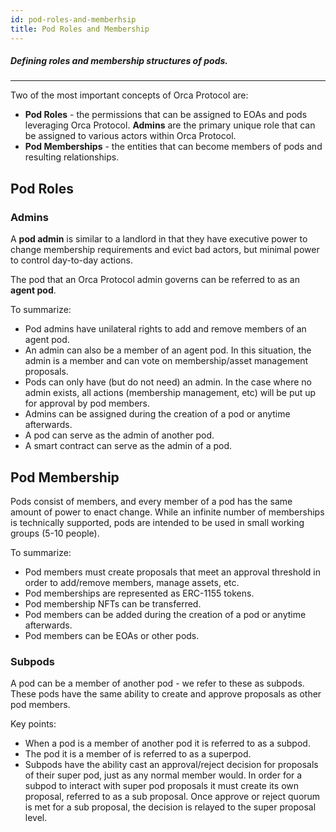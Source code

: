 ```yaml
---
id: pod-roles-and-memberhsip
title: Pod Roles and Membership
---
```

##### Defining roles and membership structures of pods.
---


Two of the most important concepts of Orca Protocol are:

* **Pod Roles** - the permissions that can be assigned to EOAs and pods leveraging Orca Protocol. **Admins** are the primary unique role that can be assigned to various actors within Orca Protocol.
* **Pod Memberships** - the entities that can become members of pods and resulting relationships.

## Pod Roles
### Admins
A **pod admin** is similar to a landlord in that they have executive power to change membership requirements and evict bad actors, but minimal power to control day-to-day actions. 

The pod that an Orca Protocol admin governs can be referred to as an **agent pod**.  

To summarize: 

* Pod admins have unilateral rights to add and remove members of an agent pod. 
* An admin can also be a member of an agent pod. In this situation, the admin is a member and can vote on membership/asset management proposals.
* Pods can only have (but do not need) an admin. In the case where no admin exists, all actions (membership management, etc) will be put up for approval by pod members. 
* Admins can be assigned during the creation of a pod or anytime afterwards.
* A pod can serve as the admin of another pod. 
* A smart contract can serve as the admin of a pod.

## Pod Membership

Pods consist of members, and every member of a pod has the same amount of power to enact change. While an infinite number of memberships is technically supported, pods are intended to be used in small working groups (5-10 people).

To summarize:

* Pod members must create proposals that meet an approval threshold in order to add/remove members, manage assets, etc.
* Pod memberships are represented as ERC-1155 tokens.
* Pod membership NFTs can be transferred.
* Pod members can be added during the creation of a pod or anytime afterwards.
* Pod members can be EOAs or other pods.

### Subpods

A pod can be a member of another pod - we refer to these as subpods. These pods have the same ability to create and approve proposals as other pod members. 

Key points:
* When a pod is a member of another pod it is referred to as a subpod. 
* The pod it is a member of is referred to as a superpod. 
* Subpods have the ability cast an approval/reject decision for proposals of their super pod, just as any normal member would. In order for a subpod to interact with super pod proposals it must create its own proposal, referred to as a sub proposal. Once approve or reject quorum is met for a sub proposal, the decision is relayed to the super proposal level.
